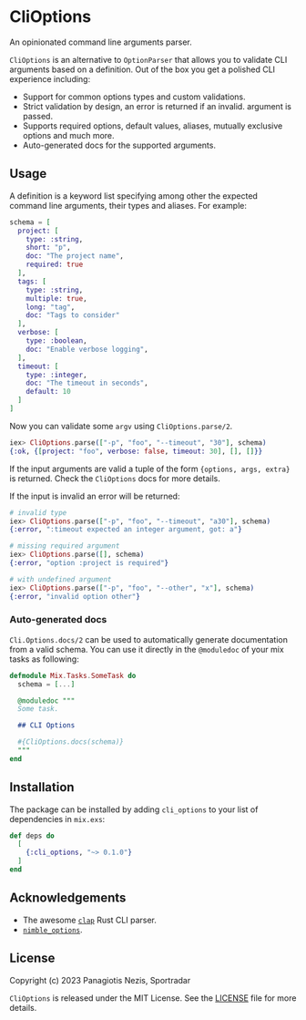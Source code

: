 # CliOptions

An opinionated command line arguments parser.

`CliOptions` is an alternative to `OptionParser` that allows you to validate CLI
arguments based on a definition. Out of the box you get a polished CLI experience
including:

  * Support for common options types and custom validations.
  * Strict validation by design, an error is returned if an invalid.
  argument is passed.
  * Supports required options, default values, aliases, mutually
  exclusive options and much more.
  * Auto-generated docs for the supported arguments.

## Usage

A definition is a keyword list specifying among other the expected command line arguments,
their types and aliases. For example:

```elixir
schema = [
  project: [
    type: :string,
    short: "p",
    doc: "The project name",
    required: true
  ],
  tags: [
    type: :string,
    multiple: true,
    long: "tag",
    doc: "Tags to consider"
  ],
  verbose: [
    type: :boolean,
    doc: "Enable verbose logging",
  ],
  timeout: [
    type: :integer,
    doc: "The timeout in seconds",
    default: 10
  ]
]
```

Now you can validate some `argv` using `CliOptions.parse/2`.

```elixir
iex> CliOptions.parse(["-p", "foo", "--timeout", "30"], schema)
{:ok, {[project: "foo", verbose: false, timeout: 30], [], []}}
```

If the input arguments are valid a tuple of the form `{options, args, extra}` is
returned. Check the `CliOptions` docs for more details.

If the input is invalid an error will be returned:

```elixir
# invalid type
iex> CliOptions.parse(["-p", "foo", "--timeout", "a30"], schema)
{:error, ":timeout expected an integer argument, got: a"}

# missing required argument
iex> CliOptions.parse([], schema)
{:error, "option :project is required"}

# with undefined argument
iex> CliOptions.parse(["-p", "foo", "--other", "x"], schema)
{:error, "invalid option other"}
```

### Auto-generated docs

`Cli.Options.docs/2` can be used to automatically generate documentation from a
valid schema. You can use it directly in the `@moduledoc` of your mix tasks as
following:

```elixir
defmodule Mix.Tasks.SomeTask do
  schema = [...]

  @moduledoc """
  Some task.

  ## CLI Options

  #{CliOptions.docs(schema)}
  """
end
```

## Installation

The package can be installed by adding `cli_options` to your list of dependencies
in `mix.exs`:

```elixir
def deps do
  [
    {:cli_options, "~> 0.1.0"}
  ]
end
```

## Acknowledgements

  * The awesome [`clap`](https://docs.rs/clap/latest/clap/) Rust CLI parser.
  * [`nimble_options`](https://github.com/dashbitco/nimble_options).

## License

Copyright (c) 2023 Panagiotis Nezis, Sportradar

`CliOptions` is released under the MIT License. See the [LICENSE](LICENSE) file for more
details.
